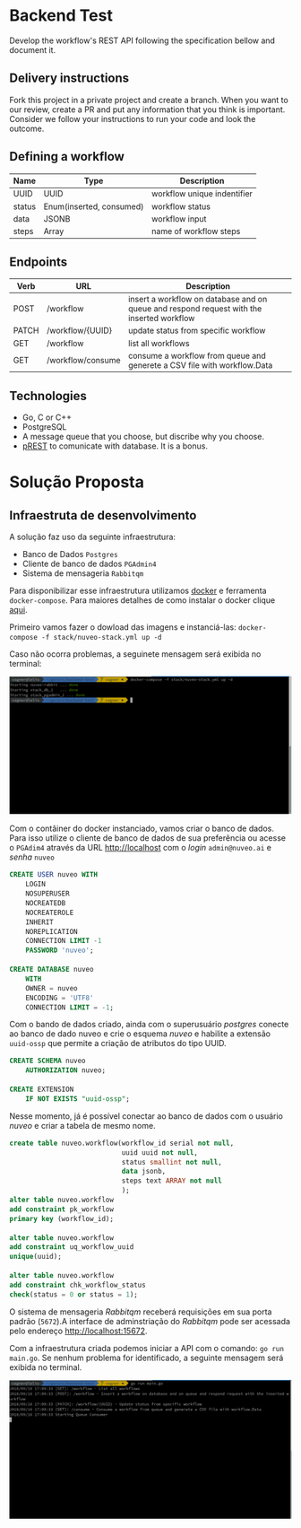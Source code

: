 # Backend Test
Develop the workflow's REST API following the specification bellow and document it.

## Delivery instructions

Fork this project in a private project and create a branch. When you want to our review, create a PR and put any information that you think is important. Consider we follow your instructions to run your code and look the outcome.

## Defining a workflow

|Name|Type|Description|
|-|-|-|
|UUID|UUID|workflow unique indentifier|
|status|Enum(inserted, consumed)|workflow status|
|data|JSONB|workflow input|
|steps|Array|name of workflow steps

## Endpoints

|Verb|URL|Description|
|-|-|-|
|POST|/workflow|insert a workflow on database and on queue and respond request with the inserted workflow|
|PATCH|/workflow/{UUID}|update status from specific workflow|
|GET|/workflow|list all workflows|
|GET|/workflow/consume|consume a workflow from queue and generete a CSV file with workflow.Data|

## Technologies

- Go, C or C++
- PostgreSQL
- A message queue that you choose, but discribe why you choose.
- [pREST](http://postgres.rest) to comunicate with database. It is a bonus.

# Solução Proposta

## Infraestruta de desenvolvimento

A solução faz uso da seguinte infraestrutura:
 - Banco de Dados `Postgres`
 - Cliente de banco de dados `PGAdmin4`
 - Sistema de mensageria `Rabbitqm`

Para disponibilizar esse infraestrutura utilizamos
[docker](http://www.docker.com) e ferramenta `docker-compose`. Para maiores
detalhes de como instalar o docker clique
[aqui](https://docs.docker.com/install/).

Primeiro vamos fazer o dowload das imagens e instanciá-las:
`docker-compose -f stack/nuveo-stack.yml up -d`

Caso não ocorra problemas, a seguinete mensagem será exibida no terminal:

![Stack criada com sucesso](./img/stack.png)

Com o contâiner do docker instanciado, vamos criar o banco de dados. Para isso
utilize o cliente de banco de dados de sua preferência ou acesse o `PGAdim4`
através da URL [http://localhost](http://localhost) com o *login*
`admin@nuveo.ai` e *senha* `nuveo`

```sql
CREATE USER nuveo WITH
	LOGIN
	NOSUPERUSER
	NOCREATEDB
	NOCREATEROLE
	INHERIT
	NOREPLICATION
	CONNECTION LIMIT -1
	PASSWORD 'nuveo';

CREATE DATABASE nuveo
    WITH
    OWNER = nuveo
    ENCODING = 'UTF8'
    CONNECTION LIMIT = -1;
```

Com o bando de dados criado, ainda com o superusuário *postgres* conecte ao
banco de dado nuveo e crie o esquema *nuveo* e habilite a extensão `uuid-ossp`
que permite a criação de atributos do tipo UUID.

```sql
CREATE SCHEMA nuveo
    AUTHORIZATION nuveo;

CREATE EXTENSION
    IF NOT EXISTS "uuid-ossp";
```

Nesse momento, já é possível conectar ao banco de dados com o usuário *nuveo* e
criar a tabela de mesmo nome.
```sql
create table nuveo.workflow(workflow_id serial not null,
                            uuid uuid not null,
                            status smallint not null,
                            data jsonb,
                            steps text ARRAY not null
                            );
alter table nuveo.workflow
add constraint pk_workflow
primary key (workflow_id);

alter table nuveo.workflow
add constraint uq_workflow_uuid
unique(uuid);

alter table nuveo.workflow
add constraint chk_workflow_status
check(status = 0 or status = 1);
```

O sistema de mensageria *Rabbitqm* receberá requisições em sua porta padrão
(`5672`).A interface de adminstriação do *Rabbitqm* pode ser acessada pelo
endereço [http://localhost:15672](http://localhost:15672).


Com a infraestrutura criada podemos iniciar a API com o comando: `go run
main.go`. Se nenhum problema for identificado, a seguinte mensagem será exibida
no terminal.

![Workflow API](./img/workflow-api.png)
